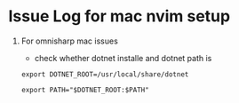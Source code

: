 # **Issue Log for mac nvim setup**
1. For omnisharp mac issues
    - check whether dotnet installe and dotnet path is 
    
    ```
    export DOTNET_ROOT=/usr/local/share/dotnet

    export PATH="$DOTNET_ROOT:$PATH"
    ```
